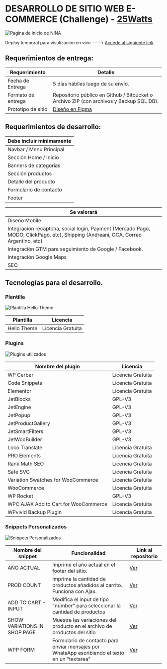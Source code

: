 # DESARROLLO DE SITIO WEB E-COMMERCE (Challenge) - [25Watts](https://www.25watts.com.ar/)

![Pagina de inicio de NINA](https://helloeveryone.me/wp-content/uploads/Pagina-de-inicio.jpg)

Deploy temporal para visulización en vivo ---> [Accede al siguiente link](https://www.25watts.com.ar/)

## Requerimientos de entrega:

| Requerimiento      | Detalle |
|--------------------|----------|
| Fecha de Entrega   | 5 días hábiles luego de su envío.   |
| Formato de entrega  | Repositorio público en Github / Bitbucket o Archivo ZIP (con archivos y Backup SQL DB). |
| Prototipo de sitio | [Diseño en Figma](https://www.figma.com/file/xefPwnJQ2itWxrXjBYmfEp/Developer_Challenge_25Watts?type=design&node-id=6%3A2655&mode=dev&t=9Kv6C2nAuFTkwwfv-1) |


## Requerimientos de desarrollo:

| Debe incluir mínimamente |
|------------------------------|
| Navbar / Menu Principal   |
| Sección Home / Inicio |
|Banners de categorias | 
|Sección productos|
|Detalle del producto|
|Formulario de contacto|
|Footer|

| Se valorará |
|------------------------------|
| Diseño Mobile   |
| Integración recaptcha, social login, Payment (Mercado Pago, MODO, ClickPago, etc), Shipping (Andreani, OCA, Correo Argentino, etc) |
|Integración GTM para seguimiento de Google / Facebook. | 
|Integración Google Maps|
|SEO|

## Tecnologías para el desarrollo.

### Plantilla

![Plantilla Hello Theme](https://elementor.com/cdn-cgi/image/f=auto,w=1200/https://elementor.com/blog/wp-content/uploads/2019/05/Hello-Theme_fb-1.png)

| Plantilla     | Licencia |
|--------------------|----------|
| Hello Theme  | Licencia Gratuita   |


### Plugins

![Plugins utilizados](https://helloeveryone.me/wp-content/uploads/Plugins.jpg)

| Nombre del plugin     | Licencia |
|--------------------|----------|
| WP Cerber | Licencia Gratuita   |
| Code Snippets | Licencia Gratuita   |
| Elementor | Licencia Gratuita   |
| JetBlocks | GPL-V3  |
| JetEngine | GPL-V3    |
| JetPopup | GPL-V3   |
| JetProductGallery | GPL-V3    |
| JetSmartFilters | GPL-V3    |
| JetWooBuilder | GPL-V3   |
| Loco Translate | Licencia Gratuita   |
| PRO Elements | Licencia Gratuita   |
| Rank Math SEO | Licencia Gratuita   |
| Safe SVG | Licencia Gratuita   |
| Variation Swatches for WooCommerce | Licencia Gratuita   |
| WooCommerce | Licencia Gratuita   |
| WP Rocket | GPL-V3  |
| WPC AJAX Add to Cart for WooCommerce| Licencia Gratuita   |
| WPvivid Backup Plugin| Licencia Gratuita   |


### Snippets Personalizados

![Snippets Personalizados](https://helloeveryone.me/wp-content/uploads/Snippets-Personalizados.jpg)

| Nombre del snippet   | Funcionalidad                                  | Link al repositorio |
|----------------------|------------------------------------------------|---------------------|
| AÑO ACTUAL           | Imprime el año actual en el footer del sitio.  |  [Ver](https://github.com/nach94/wordpress-code-snippets/tree/main/signature-with-current-year)  |
| PROD COUNT           | Imprime la cantidad de productos añadidos al carrito. Funciona con Ajax.  |  [Ver](https://github.com/nach94/wordpress-code-snippets/tree/main/products-cart-counter)  |
| ADD TO CART - INPUT           | Modifica el input de tipo "number" para seleccionar la cantidad de productos  |  [Ver](https://github.com/nach94/wordpress-code-snippets/tree/main/plus-minus-add-to-cart)  |
| SHOW VARIATIONS IN SHOP PAGE      | Muestra las variaciones del producto en el archivo de productos del sitio |  [Ver](https://github.com/nach94/wordpress-code-snippets/tree/main/show-variations-in-archive-page)  |
| WPP FORM          | Formulario de contacto para enviar mensajes por WhatsApp escribiendo el texto en un "textarea"  |  [Ver](https://github.com/nach94/whatsapp-form)  |

